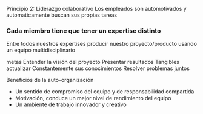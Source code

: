 Principio 2:
Liderazgo colaborativo
Los empleados son automotivados y automaticamente buscan sus propias tareas


### Cada miembro tiene que tener un expertise distinto

Entre todos nuestros expertises producir nuestro proyecto/producto usando un equipo multidisciplinario

metas
Entender la visión del proyecto
Presentar resultados Tangibles
actualizar Constantemente sus conocimientos
Resolver problemas juntos

Beneficiós de la auto-organización
* Un sentido de compromiso del equipo y de responsabilidad compartida
* Motivación, conduce un mejor nivel de rendimiento del equipo
* Un ambiente de trabajo innovador y creativo

